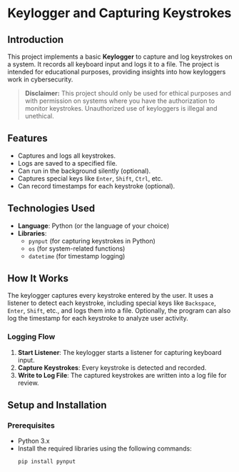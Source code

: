 # Keylogger and Capturing Keystrokes

## Introduction
This project implements a basic **Keylogger** to capture and log keystrokes on a system. It records all keyboard input and logs it to a file. The project is intended for educational purposes, providing insights into how keyloggers work in cybersecurity.

> **Disclaimer:** This project should only be used for ethical purposes and with permission on systems where you have the authorization to monitor keystrokes. Unauthorized use of keyloggers is illegal and unethical.

## Features
- Captures and logs all keystrokes.
- Logs are saved to a specified file.
- Can run in the background silently (optional).
- Captures special keys like `Enter`, `Shift`, `Ctrl`, etc.
- Can record timestamps for each keystroke (optional).

## Technologies Used
- **Language**: Python (or the language of your choice)
- **Libraries**: 
  - `pynput` (for capturing keystrokes in Python)
  - `os` (for system-related functions)
  - `datetime` (for timestamp logging)

## How It Works
The keylogger captures every keystroke entered by the user. It uses a listener to detect each keystroke, including special keys like `Backspace`, `Enter`, `Shift`, etc., and logs them into a file. Optionally, the program can also log the timestamp for each keystroke to analyze user activity.

### Logging Flow
1. **Start Listener**: The keylogger starts a listener for capturing keyboard input.
2. **Capture Keystrokes**: Every keystroke is detected and recorded.
3. **Write to Log File**: The captured keystrokes are written into a log file for review.

## Setup and Installation

### Prerequisites
- Python 3.x
- Install the required libraries using the following commands:
  ```bash
  pip install pynput
